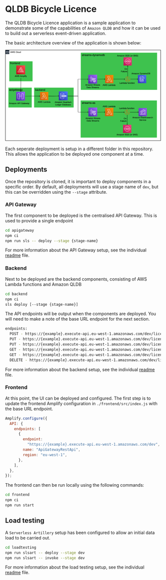 # QLDB Bicycle Licence

The QLDB Bicycle Licence application is a sample application to demonstrate some of the capabilities of `Amazon QLDB` and how it can be used to build out a serverless event-driven application.

The basic architecture overview of the application is shown below:

![Architecture Overview](images/architecture-overview.png)

Each seperate deployment is setup in a different folder in this repository. This allows the application to be deployed one component at a time.

## Deployments

Once the repository is cloned, it is important to deploy components in a specific order. By default, all deployments will use a stage name of `dev`, but this can be overridden using the `--stage` attribute.

### API Gateway

The first component to be deployed is the centralised API Gateway. This is used to provide a single endpoint

``` bash
cd apigateway
npm ci
npm run sls -- deploy --stage {stage-name}
```

For more information about the API Gateway setup, see the individual [readme](/apigateway) file.

### Backend

Next to be deployed are the backend components, consisting of AWS Lambda functions and Amazon QLDB

``` bash
cd backend
npm ci
sls deploy [--stage {stage-name}]
```

The API endpoints will be output when the components are deployed. You will need to make a note of the base URL endpoint for the next section.

```bash
endpoints:
  POST - https://{example}.execute-api.eu-west-1.amazonaws.com/dev/licences
  PUT - https://{example}.execute-api.eu-west-1.amazonaws.com/dev/licences
  PUT - https://{example}.execute-api.eu-west-1.amazonaws.com/dev/licences/contact
  GET - https://{example}.execute-api.eu-west-1.amazonaws.com/dev/licences/{licenceid}
  GET - https://{example}.execute-api.eu-west-1.amazonaws.com/dev/licences/history/{licenceid}
  DELETE - https://{example}.execute-api.eu-west-1.amazonaws.com/dev/licences
```

For more information about the backend setup, see the individual [readme](/backend) file.

### Frontend

At this point, the UI can be deployed and configured. The first step is to update the frontend Amplify configuration in ```./frontend/src/index.js``` with the base URL endpoint.

``` javascript
Amplify.configure({
  API: {
    endpoints: [
      {
        endpoint:
          "https://{example}.execute-api.eu-west-1.amazonaws.com/dev",
        name: "ApiGatewayRestApi",
        region: "eu-west-1",
      },
    ],
  },
});
```

The frontend can then be run locally using the following commands:

``` bash
cd frontend
npm ci
npm run start
```

## Load testing

A `Serverless Artillery` setup has been configured to allow an initial data load to be carried out.

```bash
cd loadtesting
npm run slsart -- deploy --stage dev
npm run slsart -- invoke --stage dev
```

For more information about the load testing setup, see the individual [readme](/loadtest) file.
